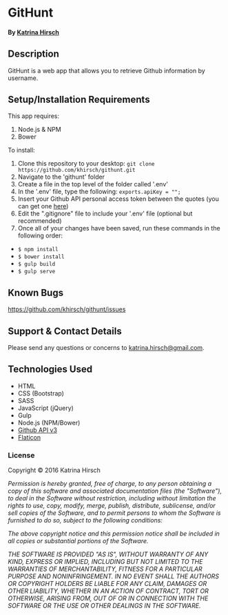 # GitHunt

#### By [Katrina Hirsch](https://github.com/khirsch)

## Description

GitHunt is a web app that allows you to retrieve Github information by username.

## Setup/Installation Requirements

This app requires:

1. Node.js & NPM
2. Bower

To install:

1. Clone this repository to your desktop: `git clone https://github.com/khirsch/githunt.git`
2. Navigate to the 'githunt' folder
3. Create a file in the top level of the folder called '.env'
4. In the '.env' file, type the following: `exports.apiKey = "";`
5. Insert your Github API personal access token between the quotes (you can get one [here](https://github.com/settings/tokens))
6. Edit the ".gitignore" file to include your '.env' file (optional but recommended)
7. Once all of your changes have been saved, run these commands in the following order:
  * `$ npm install`
  * `$ bower install`
  * `$ gulp build`
  * `$ gulp serve`

## Known Bugs

https://github.com/khirsch/githunt/issues

## Support & Contact Details

Please send any questions or concerns to katrina.hirsch@gmail.com.

## Technologies Used

* HTML
* CSS (Bootstrap)
* SASS
* JavaScript (jQuery)
* Gulp
* Node.js (NPM/Bower)
* [Github API v3](https://developer.github.com/v3/)
* [Flaticon](http://flaticon.com)

### License

Copyright &copy; 2016 Katrina Hirsch

_Permission is hereby granted, free of charge, to any person obtaining a copy of this software and associated documentation files (the "Software"), to deal in the Software without restriction, including without limitation the rights to use, copy, modify, merge, publish, distribute, sublicense, and/or sell copies of the Software, and to permit persons to whom the Software is furnished to do so, subject to the following conditions:_

_The above copyright notice and this permission notice shall be included in all copies or substantial portions of the Software._

_THE SOFTWARE IS PROVIDED "AS IS", WITHOUT WARRANTY OF ANY KIND, EXPRESS OR IMPLIED, INCLUDING BUT NOT LIMITED TO THE WARRANTIES OF MERCHANTABILITY, FITNESS FOR A PARTICULAR PURPOSE AND NONINFRINGEMENT. IN NO EVENT SHALL THE AUTHORS OR COPYRIGHT HOLDERS BE LIABLE FOR ANY CLAIM, DAMAGES OR OTHER LIABILITY, WHETHER IN AN ACTION OF CONTRACT, TORT OR OTHERWISE, ARISING FROM, OUT OF OR IN CONNECTION WITH THE SOFTWARE OR THE USE OR OTHER DEALINGS IN THE SOFTWARE._
